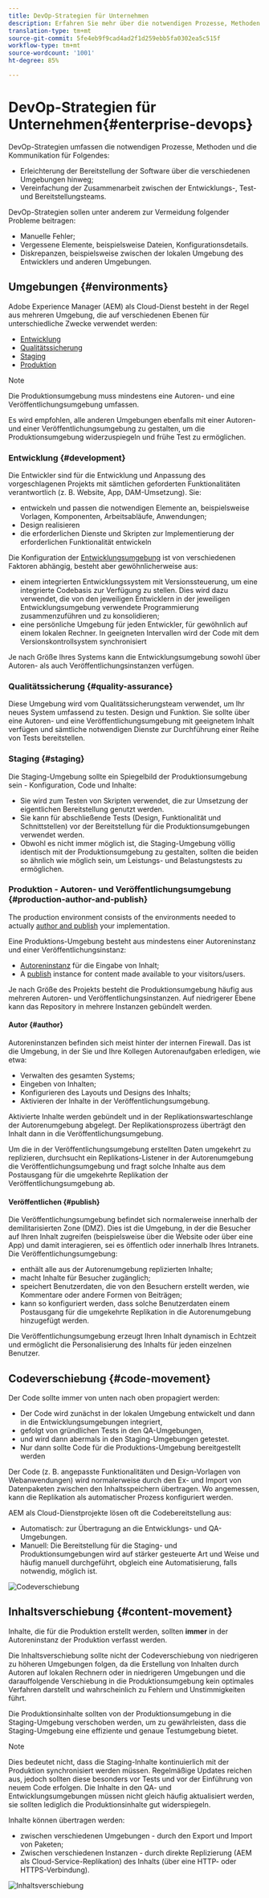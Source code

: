 ```yaml
---
title: DevOp-Strategien für Unternehmen
description: Erfahren Sie mehr über die notwendigen Prozesse, Methoden und die Kommunikation, die zur Erleichterung von Entwicklung und Zusammenarbeit nötig sind.
translation-type: tm+mt
source-git-commit: 5fe4eb9f9cad4ad2f1d259ebb5fa0302ea5c515f
workflow-type: tm+mt
source-wordcount: '1001'
ht-degree: 85%

---
```



# DevOp-Strategien für Unternehmen{#enterprise-devops}

DevOp-Strategien umfassen die notwendigen Prozesse, Methoden und die Kommunikation für Folgendes:

* Erleichterung der Bereitstellung der Software über die verschiedenen Umgebungen hinweg;
* Vereinfachung der Zusammenarbeit zwischen der Entwicklungs-, Test- und Bereitstellungsteams.

DevOp-Strategien sollen unter anderem zur Vermeidung folgender Probleme beitragen:

* Manuelle Fehler;
* Vergessene Elemente, beispielsweise Dateien, Konfigurationsdetails.
* Diskrepanzen, beispielsweise zwischen der lokalen Umgebung des Entwicklers und anderen Umgebungen.

## Umgebungen {#environments}

Adobe Experience Manager (AEM) als Cloud-Dienst besteht in der Regel aus mehreren Umgebung, die auf verschiedenen Ebenen für unterschiedliche Zwecke verwendet werden:

* [Entwicklung](#development)
* [Qualitätssicherung](#quality-assurance)
* [Staging](#staging)
* [Produktion](#production-author-and-publish)

>[!NOTE]
>
>Die Produktionsumgebung muss mindestens eine Autoren- und eine Veröffentlichungsumgebung umfassen.
>
>Es wird empfohlen, alle anderen Umgebungen ebenfalls mit einer Autoren- und einer Veröffentlichungsumgebung zu gestalten, um die Produktionsumgebung widerzuspiegeln und frühe Test zu ermöglichen.

### Entwicklung {#development}

Die Entwickler sind für die Entwicklung und Anpassung des vorgeschlagenen Projekts mit sämtlichen geforderten Funktionalitäten verantwortlich (z. B. Website, App, DAM-Umsetzung). Sie:

* entwickeln und passen die notwendigen Elemente an, beispielsweise Vorlagen, Komponenten, Arbeitsabläufe, Anwendungen;
* Design realisieren
* die erforderlichen Dienste und Skripten zur Implementierung der erforderlichen Funktionalität entwickeln

Die Konfiguration der [Entwicklungsumgebung](/help/implementing/developing/introduction/development-guidelines.md) ist von verschiedenen Faktoren abhängig, besteht aber gewöhnlicherweise aus:

* einem integrierten Entwicklungssystem mit Versionssteuerung, um eine integrierte Codebasis zur Verfügung zu stellen. Dies wird dazu verwendet, die von den jeweiligen Entwicklern in der jeweiligen Entwicklungsumgebung verwendete Programmierung zusammenzuführen und zu konsolidieren;
* eine persönliche Umgebung für jeden Entwickler, für gewöhnlich auf einem lokalen Rechner. In geeigneten Intervallen wird der Code mit dem Versionskontrollsystem synchronisiert

Je nach Größe Ihres Systems kann die Entwicklungsumgebung sowohl über Autoren- als auch Veröffentlichungsinstanzen verfügen.

### Qualitätssicherung {#quality-assurance}

Diese Umgebung wird vom Qualitätssicherungsteam verwendet, um Ihr neues System umfassend zu testen. Design und Funktion. Sie sollte über eine Autoren- und eine Veröffentlichungsumgebung mit geeignetem Inhalt verfügen und sämtliche notwendigen Dienste zur Durchführung einer Reihe von Tests bereitstellen.

### Staging {#staging}

Die Staging-Umgebung sollte ein Spiegelbild der Produktionsumgebung sein - Konfiguration, Code und Inhalte:

* Sie wird zum Testen von Skripten verwendet, die zur Umsetzung der eigentlichen Bereitstellung genutzt werden.
* Sie kann für abschließende Tests (Design, Funktionalität und Schnittstellen) vor der Bereitstellung für die Produktionsumgebungen verwendet werden.
* Obwohl es nicht immer möglich ist, die Staging-Umgebung völlig identisch mit der Produktionsumgebung zu gestalten, sollten die beiden so ähnlich wie möglich sein, um Leistungs- und Belastungstests zu ermöglichen.

### Produktion - Autoren- und Veröffentlichungsumgebung {#production-author-and-publish}

The production environment consists of the environments needed to actually [author and publish](/help/sites-cloud/authoring/getting-started/concepts.md) your implementation.

Eine Produktions-Umgebung besteht aus mindestens einer Autoreninstanz und einer Veröffentlichungsinstanz:

* [Autoreninstanz](#author) für die Eingabe von Inhalt;
* A [publish](#publish) instance for content made available to your visitors/users.

Je nach Größe des Projekts besteht die Produktionsumgebung häufig aus mehreren Autoren- und Veröffentlichungsinstanzen. Auf niedrigerer Ebene kann das Repository in mehrere Instanzen gebündelt werden.

#### Autor {#author}

Autoreninstanzen befinden sich meist hinter der internen Firewall. Das ist die Umgebung, in der Sie und Ihre Kollegen Autorenaufgaben erledigen, wie etwa:

* Verwalten des gesamten Systems;
* Eingeben von Inhalten;
* Konfigurieren des Layouts und Designs des Inhalts;
* Aktivieren der Inhalte in der Veröffentlichungsumgebung.

Aktivierte Inhalte werden gebündelt und in der Replikationswarteschlange der Autorenumgebung abgelegt. Der Replikationsprozess überträgt den Inhalt dann in die Veröffentlichungsumgebung.

Um die in der Veröffentlichungsumgebung erstellten Daten umgekehrt zu replizieren, durchsucht ein Replikations-Listener in der Autorenumgebung die Veröffentlichungsumgebung und fragt solche Inhalte aus dem Postausgang für die umgekehrte Replikation der Veröffentlichungsumgebung ab.

#### Veröffentlichen {#publish}

Die Veröffentlichungsumgebung befindet sich normalerweise innerhalb der demilitarisierten Zone (DMZ). Dies ist die Umgebung, in der die Besucher auf Ihren Inhalt zugreifen (beispielsweise über die Website oder über eine App) und damit interagieren, sei es öffentlich oder innerhalb Ihres Intranets. Die Veröffentlichungsumgebung:

* enthält alle aus der Autorenumgebung replizierten Inhalte;
* macht Inhalte für Besucher zugänglich;
* speichert Benutzerdaten, die von den Besuchern erstellt werden, wie Kommentare oder andere Formen von Beiträgen;
* kann so konfiguriert werden, dass solche Benutzerdaten einem Postausgang für die umgekehrte Replikation in die Autorenumgebung hinzugefügt werden.

Die Veröffentlichungsumgebung erzeugt Ihren Inhalt dynamisch in Echtzeit und ermöglicht die Personalisierung des Inhalts für jeden einzelnen Benutzer.

## Codeverschiebung {#code-movement}

Der Code sollte immer von unten nach oben propagiert werden:

* Der Code wird zunächst in der lokalen Umgebung entwickelt und dann in die Entwicklungsumgebungen integriert,
* gefolgt von gründlichen Tests in den QA-Umgebungen,
* und wird dann abermals in den Staging-Umgebungen getestet.
* Nur dann sollte Code für die Produktions-Umgebung bereitgestellt werden

Der Code (z. B. angepasste Funktionalitäten und Design-Vorlagen von Webanwendungen) wird normalerweise durch den Ex- und Import von Datenpaketen zwischen den Inhaltsspeichern übertragen. Wo angemessen, kann die Replikation als automatischer Prozess konfiguriert werden.

AEM als Cloud-Dienstprojekte lösen oft die Codebereitstellung aus:

* Automatisch: zur Übertragung an die Entwicklungs- und QA-Umgebungen.
* Manuell: Die Bereitstellung für die Staging- und Produktionsumgebungen wird auf stärker gesteuerte Art und Weise und häufig manuell durchgeführt, obgleich eine Automatisierung, falls notwendig, möglich ist.

![Codeverschiebung](assets/code-movement.png)

## Inhaltsverschiebung {#content-movement}

Inhalte, die für die Produktion erstellt werden, sollten **immer** in der Autoreninstanz der Produktion verfasst werden.

Die Inhaltsverschiebung sollte nicht der Codeverschiebung von niedrigeren zu höheren Umgebungen folgen, da die Erstellung von Inhalten durch Autoren auf lokalen Rechnern oder in niedrigeren Umgebungen und die darauffolgende Verschiebung in die Produktionsumgebung kein optimales Verfahren darstellt und wahrscheinlich zu Fehlern und Unstimmigkeiten führt.

Die Produktionsinhalte sollten von der Produktionsumgebung in die Staging-Umgebung verschoben werden, um zu gewährleisten, dass die Staging-Umgebung eine effiziente und genaue Testumgebung bietet.

>[!NOTE]
>
>Dies bedeutet nicht, dass die Staging-Inhalte kontinuierlich mit der Produktion synchronisiert werden müssen. Regelmäßige Updates reichen aus, jedoch sollten diese besonders vor Tests und vor der Einführung von neuem Code erfolgen. Die Inhalte in den QA- und Entwicklungsumgebungen müssen nicht gleich häufig aktualisiert werden, sie sollten lediglich die Produktionsinhalte gut widerspiegeln.

Inhalte können übertragen werden:

* zwischen verschiedenen Umgebungen - durch den Export und Import von Paketen;
* Zwischen verschiedenen Instanzen - durch direkte Replizierung (AEM als Cloud-Service-Replikation) des Inhalts (über eine HTTP- oder HTTPS-Verbindung).

![Inhaltsverschiebung](assets/content-movement.png)